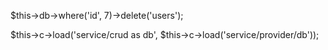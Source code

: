 


$this->db->where('id', 7)->delete('users');

$this->c->load('service/crud as db', $this->c->load('service/provider/db'));